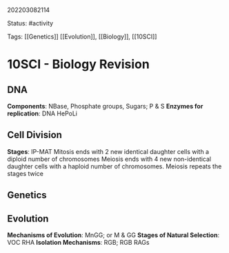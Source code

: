 202203082114

Status: #activity

Tags: [[Genetics]] [[Evolution]], [[Biology]], [[10SCI]]

# 10SCI - Biology Revision
## DNA
**Components**: NBase, Phosphate groups, Sugars; P & S
**Enzymes for replication**: DNA HePoLi

## Cell Division
**Stages**: IP-MAT
Mitosis ends with 2 new identical daughter cells with a diploid number of chromosomes
	Meiosis ends with 4 new non-identical daughter cells with a haploid number of chromosomes.
Meiosis repeats the stages twice
## Genetics
## Evolution
**Mechanisms of Evolution**: MnGG; or M & GG
**Stages of Natural Selection**: VOC RHA
**Isolation Mechanisms**: RGB; RGB RAGs
